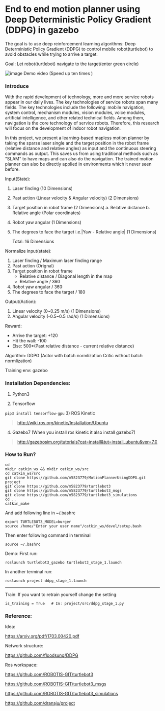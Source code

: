 # End to end motion planner using Deep Deterministic Policy Gradient (DDPG) in gazebo

The goal is to use deep reinforcement learning algorithms: Deep Deterministic Policy Gradient (DDPG) to control mobile robot(turtlebot) to avoid obstacles while trying to arrive a target.

Goal: Let robot(turtlebot) navigate to the target(enter green circle)

![image](https://github.com/m5823779/MotionPlannerUsingDDPG/blob/master/demo/demo.gif)
Demo video (Speed up ten times )

### Introduce 

With the rapid development of technology, more and more service robots appear in our daily lives. The key technologies of service robots span many fields. The key technologies include the following: mobile navigation, system control, mechanism modules, vision modules, voice modules, artificial intelligence, and other related technical fields. Among them, navigation is the core technology of service robots. Therefore, this research will focus on the development of indoor robot navigation.

In this project, we present a learning-based mapless motion planner by taking the sparse laser single and the target position in the robot frame (relative distance and relative angles) as input and the continuous steering commands as output. This saves us from using traditional methods such as "SLAM" to have maps and can also do the navigation. The trained motion planner can also be directly applied in environments which it never seen before. 

Input(State):
1) Laser finding (10 Dimensions)
2) Past action (Linear velocity & Angular velocity) (2 Dimensions)
3) Target position in robot frame (2 Dimensions)
      a. Relative distance
      b. Relative angle (Polar coordinates)
4) Robot yaw angular (1 Dimensions)
5) The degrees to face the target i.e.|Yaw - Relative angle| (1 Dimensions)
  
     Total: 16 Dimensions


Normalize input(state):
1) Laser finding / Maximum laser finding range
2) Past action (Orignal)
3) Target position in robot frame    
    - Relative distance / Diagonal length in the map
    - Relative angle / 360
4) Robot yaw angular / 360 
5) The degrees to face the target / 180


Output(Action):
1) Linear velocity (0~0.25 m/s) (1 Dimensions)
2) Angular velocity (-0.5~0.5 rad/s) (1 Dimensions)


Reward:
- Arrive the target: +120
- Hit the wall: -100
- Else: 500*(Past relative distance - current relative distance)


Algorithm: DDPG (Actor with batch normlization Critic without batch normlization)


Training env: gazebo

### Installation Dependencies:

1) Python3

2) Tensorflow

``
pip3 install tensorflow-gpu
``
3) ROS Kinetic

> http://wiki.ros.org/kinetic/Installation/Ubuntu

4) Gazebo7 (When you install ros kinetic it also install gazebo7)

> http://gazebosim.org/tutorials?cat=install&tut=install_ubuntu&ver=7.0


### How to Run?
```
cd
mkdir catkin_ws && mkdir catkin_ws/src
cd catkin_ws/src
git clone https://github.com/m5823779/MotionPlannerUsingDDPG.git project
git clone https://github.com/m5823779/turtlebot3
git clone https://github.com/m5823779/turtlebot3_msgs
git clone https://github.com/m5823779/turtlebot3_simulations
cd ..
catkin_make
```
And add following line in ~/.bashrc
```
export TURTLEBOT3_MODEL=burger
source /home/"Enter your user name"/catkin_ws/devel/setup.bash
```

Then enter following command in terminal
```
source ~/.bashrc
```


Demo:
First run:
```
roslaunch turtlebot3_gazebo turtlebot3_stage_1.launch
```
In another terminal run:
```
roslaunch project ddpg_stage_1.launch
```
_______________________________________________________

Train:
If you want to retrain yourself change the setting

```
is_training = True   # In: project/src/ddpg_stage_1.py
```

### Reference:

Idea:

https://arxiv.org/pdf/1703.00420.pdf

Network structure:

https://github.com/floodsung/DDPG

Ros workspace:

https://github.com/ROBOTIS-GIT/turtlebot3

https://github.com/ROBOTIS-GIT/turtlebot3_msgs


https://github.com/ROBOTIS-GIT/turtlebot3_simulations

https://github.com/dranaju/project
